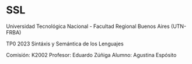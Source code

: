 # SSL
Universidad Tecnológica Nacional - Facultad Regional Buenos Aires (UTN-FRBA)

TP0 2023
Sintáxis y Semántica de los Lenguajes

Comisión: K2002
Profesor: Eduardo Zúñiga
Alumno: Agustina Espósito
